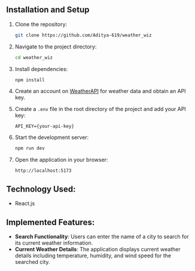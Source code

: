 ## Installation and Setup

1. Clone the repository:

   ```bash
   git clone https://github.com/Aditya-619/weather_wiz
   ```

2. Navigate to the project directory:

   ```bash
   cd weather_wiz
   ```

3. Install dependencies:

   ```bash
   npm install
   ```

4. Create an account on [WeatherAPI](https://www.weatherapi.com/) for weather data and obtain an API key.

5. Create a `.env` file in the root directory of the project and add your API key:

   ```
   API_KEY={your-api-key}
   ```

6. Start the development server:

   ```bash
   npm run dev
   ```

7. Open the application in your browser:

   ```
   http://localhost:5173
   ```

## Technology Used:

- React.js

## Implemented Features:

- **Search Functionality**: Users can enter the name of a city to search for its current weather information.
- **Current Weather Details**: The application displays current weather details including temperature, humidity, and wind speed for the searched city.